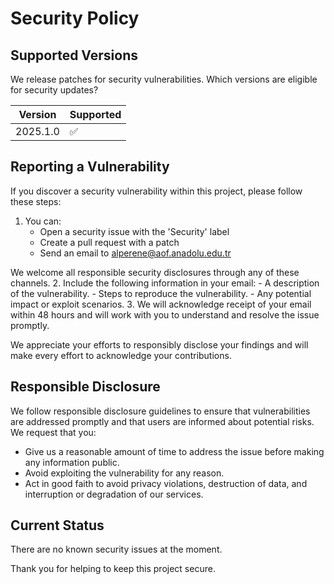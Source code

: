 # Security Policy

## Supported Versions

We release patches for security vulnerabilities. Which versions are eligible for security updates?

| Version | Supported          |
| ------- | ------------------ |
| 2025.1.0   | :white_check_mark: |

## Reporting a Vulnerability

If you discover a security vulnerability within this project, please follow these steps:

1. You can:
    - Open a security issue with the 'Security' label
    - Create a pull request with a patch
    - Send an email to alperene@aof.anadolu.edu.tr

We welcome all responsible security disclosures through any of these channels.
2. Include the following information in your email:
    - A description of the vulnerability.
    - Steps to reproduce the vulnerability.
    - Any potential impact or exploit scenarios.
3. We will acknowledge receipt of your email within 48 hours and will work with you to understand and resolve the issue promptly.

We appreciate your efforts to responsibly disclose your findings and will make every effort to acknowledge your contributions.

## Responsible Disclosure

We follow responsible disclosure guidelines to ensure that vulnerabilities are addressed promptly and that users are informed about potential risks. We request that you:

- Give us a reasonable amount of time to address the issue before making any information public.
- Avoid exploiting the vulnerability for any reason.
- Act in good faith to avoid privacy violations, destruction of data, and interruption or degradation of our services.

## Current Status

There are no known security issues at the moment.

Thank you for helping to keep this project secure.
